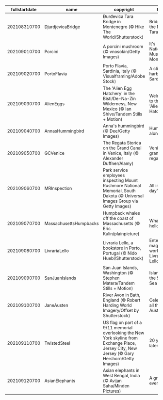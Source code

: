 |fullstartdate|name|copyright|title|image|
|--|--|--|--|--|
202108310700|DjurdjevicaBridge|Đurđevića Tara Bridge in Montenegro (© Hike The World/Shutterstock)|Bridge over the River Tara|![](/en-US/2021/09/202108310700DjurdjevicaBridge.jpg)|
202109010700|Porcini|A porcini mushroom (© vnosokin/Getty Images)|It's National Mushroom Month!|![](/en-US/2021/09/202109010700Porcini.jpg)|
202109020700|PortoFlavia|Porto Flavia, Sardinia, Italy (© Visualframing/Adobe Stock)|A cliffside harbor in Sardinia|![](/en-US/2021/09/202109020700PortoFlavia.jpg)|
202109030700|AlienEggs|The 'Alien Egg Hatchery' in the Bisti/De-Na-Zin Wilderness, New Mexico (© Ian Shive/Tandem Stills + Motion)|Welcome to the 'Alien Egg Hatchery'|![](/en-US/2021/09/202109030700AlienEggs.jpg)|
202109040700|AnnasHummingbird|Anna's hummingbird (© Dee/Getty Images)|Humming along|![](/en-US/2021/09/202109040700AnnasHummingbird.jpg)|
202109050700|GCVenice|The Regata Storica on the Grand Canal in Venice, Italy (© Alexander Duffner/Alamy)|Venice's grand regatta|![](/en-US/2021/09/202109050700GCVenice.jpg)|
202109060700|MRInspection|Park service employees inspecting Mount Rushmore National Memorial, South Dakota (© Universal Images Group via Getty Images)|All in a day's work|![](/en-US/2021/09/202109060700MRInspection.jpg)|
202109070700|MassachusettsHumpbacks|Humpback whales off the coast of Massachusetts (© Eric Kulin/plainpicture)|Whale hello there!|![](/en-US/2021/09/202109070700MassachusettsHumpbacks.jpg)|
202109080700|LivrariaLello|Livraria Lello, a bookstore in Porto, Portugal (© Nido Huebl/Shutterstock)|Enter the magical world of Livraria Lello|![](/en-US/2021/09/202109080700LivrariaLello.jpg)|
202109090700|SanJuanIslands|San Juan Islands, Washington (© Stephen Matera/Tandem Stills + Motion)|Islands of the Salish Sea|![](/en-US/2021/09/202109090700SanJuanIslands.jpg)|
202109100700|JaneAusten|River Avon in Bath, England (© Robert Harding World Imagery/Offset by Shutterstock)|Celebrating all things Austen|![](/en-US/2021/09/202109100700JaneAusten.jpg)|
202109110700|TwistedSteel|US flag on part of a 9/11 memorial overlooking the New York skyline from Exchange Place, Jersey City, New Jersey (© Gary Hershorn/Getty Images)|20 years later|![](/en-US/2021/09/202109110700TwistedSteel.jpg)|
202109120700|AsianElephants|Asian elephants in West Bengal, India (© Avijan Saha/Minden Pictures)|A grand event|![](/en-US/2021/09/202109120700AsianElephants.jpg)|
